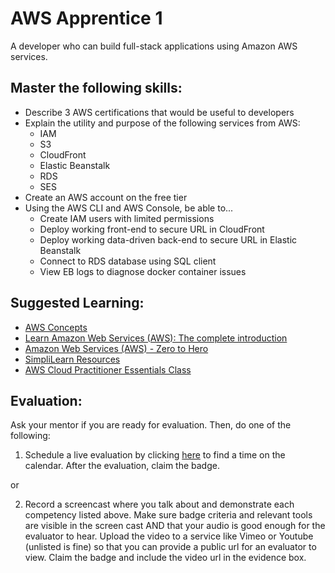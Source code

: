 # AWS Apprentice 1

A developer who can build full-stack applications using Amazon AWS services.

## Master the following skills:

* Describe 3 AWS certifications that would be useful to developers
* Explain the utility and purpose of the following services from AWS:
  * IAM
  * S3
  * CloudFront
  * Elastic Beanstalk
  * RDS
  * SES
* Create an AWS account on the free tier
* Using the AWS CLI and AWS Console, be able to...
  * Create IAM users with limited permissions
  * Deploy working front-end to secure URL in CloudFront
  * Deploy working data-driven back-end to secure URL in Elastic Beanstalk
  * Connect to RDS database using SQL client
  * View EB logs to diagnose docker container issues

## Suggested Learning:

* [AWS Concepts](https://www.udemy.com/course/aws-concepts/)
* [Learn Amazon Web Services (AWS): The complete introduction](https://www.udemy.com/course/learn-amazon-web-services-the-complete-introduction/)
* [Amazon Web Services (AWS) - Zero to Hero](https://www.udemy.com/course/amazon-web-services-aws-v/)
* [SimpliLearn Resources](https://www.simplilearn.com/tutorials/aws-tutorial/what-is-aws?source=sl_frs_nav_playlist_video_clicked)
* [AWS Cloud Practitioner Essentials Class](https://aws.amazon.com/training/course-descriptions/cloud-practitioner-essentials/)

## Evaluation:

Ask your mentor if you are ready for evaluation. Then, do one of the following:

1. Schedule a live evaluation by clicking [here](http://evals.codex.academy) to find a time on the calendar. After the evaluation, claim the badge.

or

2. Record a screencast where you talk about and demonstrate each competency listed above. Make sure badge criteria and relevant tools are visible in the screen cast AND that your audio is good enough for the evaluator to hear. Upload the video to a service like Vimeo or Youtube (unlisted is fine) so that you can provide a public url for an evaluator to view. Claim the badge and include the video url in the evidence box.
